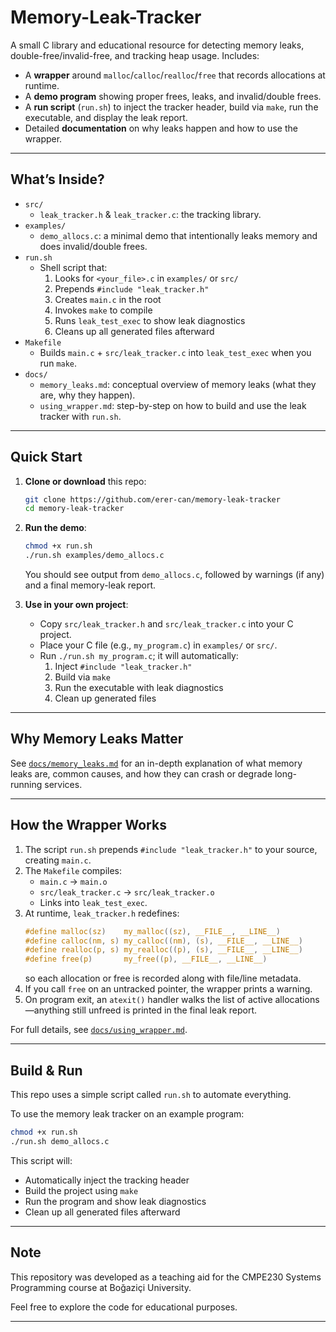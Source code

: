 
# Memory-Leak-Tracker

A small C library and educational resource for detecting memory leaks, double-free/invalid-free, and tracking heap usage. Includes:

- A **wrapper** around `malloc`/`calloc`/`realloc`/`free` that records allocations at runtime.
- A **demo program** showing proper frees, leaks, and invalid/double frees.
- A **run script** (`run.sh`) to inject the tracker header, build via `make`, run the executable, and display the leak report.
- Detailed **documentation** on why leaks happen and how to use the wrapper.

---

## What’s Inside?

- `src/`  
  - `leak_tracker.h` & `leak_tracker.c`: the tracking library.  
- `examples/`  
  - `demo_allocs.c`: a minimal demo that intentionally leaks memory and does invalid/double frees.  
- `run.sh`  
  - Shell script that:
    1. Looks for `<your_file>.c` in `examples/` or `src/`
    2. Prepends `#include "leak_tracker.h"`
    3. Creates `main.c` in the root
    4. Invokes `make` to compile
    5. Runs `leak_test_exec` to show leak diagnostics
    6. Cleans up all generated files afterward  
- `Makefile`  
  - Builds `main.c` + `src/leak_tracker.c` into `leak_test_exec` when you run `make`.  
- `docs/`  
  - `memory_leaks.md`: conceptual overview of memory leaks (what they are, why they happen).  
  - `using_wrapper.md`: step-by-step on how to build and use the leak tracker with `run.sh`.

---

## Quick Start

1. **Clone or download** this repo:

   ```bash
   git clone https://github.com/erer-can/memory-leak-tracker
   cd memory-leak-tracker
   ```

2. **Run the demo**:

   ```bash
   chmod +x run.sh
   ./run.sh examples/demo_allocs.c
   ```

   You should see output from `demo_allocs.c`, followed by warnings (if any) and a final memory-leak report.

3. **Use in your own project**:

   - Copy `src/leak_tracker.h` and `src/leak_tracker.c` into your C project.  
   - Place your C file (e.g., `my_program.c`) in `examples/` or `src/`.  
   - Run `./run.sh my_program.c`; it will automatically:
     1. Inject `#include "leak_tracker.h"`
     2. Build via `make`
     3. Run the executable with leak diagnostics
     4. Clean up generated files

---

##  Why Memory Leaks Matter

See [`docs/memory_leaks.md`](docs/memory_leaks.md) for an in-depth explanation of what memory leaks are, common causes, and how they can crash or degrade long-running services.  

---

## How the Wrapper Works

1. The script `run.sh` prepends `#include "leak_tracker.h"` to your source, creating `main.c`.  
2. The `Makefile` compiles:
   - `main.c` → `main.o`  
   - `src/leak_tracker.c` → `src/leak_tracker.o`  
   - Links into `leak_test_exec`.  
3. At runtime, `leak_tracker.h` redefines:
   ```c
   #define malloc(sz)    my_malloc((sz), __FILE__, __LINE__)
   #define calloc(nm, s) my_calloc((nm), (s), __FILE__, __LINE__)
   #define realloc(p, s) my_realloc((p), (s), __FILE__, __LINE__)
   #define free(p)       my_free((p), __FILE__, __LINE__)
   ```
   so each allocation or free is recorded along with file/line metadata.  
4. If you call `free` on an untracked pointer, the wrapper prints a warning.  
5. On program exit, an `atexit()` handler walks the list of active allocations—anything still unfreed is printed in the final leak report.  

For full details, see [`docs/using_wrapper.md`](docs/using_wrapper.md).

---

## Build & Run

This repo uses a simple script called `run.sh` to automate everything.

To use the memory leak tracker on an example program:

```bash
chmod +x run.sh
./run.sh demo_allocs.c
```

This script will:

- Automatically inject the tracking header  
- Build the project using `make`  
- Run the program and show leak diagnostics  
- Clean up all generated files afterward

---

## Note

This repository was developed as a teaching aid for the CMPE230 Systems Programming course at Boğaziçi University.
  
Feel free to explore the code for educational purposes.

---
